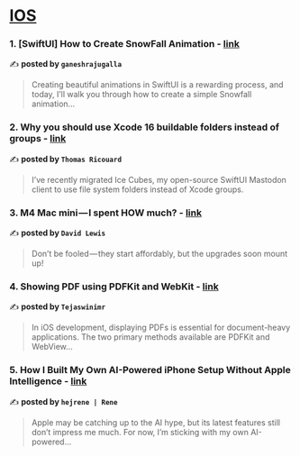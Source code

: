 
<h1><a href=https://medium.com/tag/ios/recommended target="_blank" rel="noopener noreferrer">IOS</a></h1>
<h3>1. [SwiftUI] How to Create SnowFall Animation - <a href="https://medium.com/@ganeshrajugalla/swiftui-how-to-create-snowfall-animation-678a5182eaa0" target="_blank" rel="noopener noreferrer">link</a></h3>

✍️ **posted by `ganeshrajugalla`**

<blockquote>Creating beautiful animations in SwiftUI is a rewarding process, and today, I’ll walk you through how to create a simple Snowfall animation…</blockquote>

<h3>2. Why you should use Xcode 16 buildable folders instead of groups - <a href="https://medium.com/@dimillian/why-you-should-use-xcode-16-buildable-folders-instead-of-groups-6f438611914d" target="_blank" rel="noopener noreferrer">link</a></h3>

✍️ **posted by `Thomas Ricouard`**

<blockquote>I’ve recently migrated Ice Cubes, my open-source SwiftUI Mastodon client to use file system folders instead of Xcode groups.</blockquote>

<h3>3. M4 Mac mini — I spent HOW much? - <a href="https://medium.com/macoclock/m4-mac-mini-i-spent-how-much-5774c9dd0255" target="_blank" rel="noopener noreferrer">link</a></h3>

✍️ **posted by `David Lewis`**

<blockquote>Don’t be fooled — they start affordably, but the upgrades soon mount up!</blockquote>

<h3>4. Showing PDF using PDFKit and WebKit - <a href="https://medium.com/@tejaswinimr702/showing-pdf-using-pdfkit-and-webkit-e3ad0a3ac843" target="_blank" rel="noopener noreferrer">link</a></h3>

✍️ **posted by `Tejaswinimr`**

<blockquote>In iOS development, displaying PDFs is essential for document-heavy applications. The two primary methods available are PDFKit and WebView…</blockquote>

<h3>5. How I Built My Own AI-Powered iPhone Setup Without Apple Intelligence - <a href="https://medium.com/macoclock/how-i-built-my-own-ai-powered-iphone-setup-without-apple-intelligence-16445a6d2e60" target="_blank" rel="noopener noreferrer">link</a></h3>

✍️ **posted by `hejrene | Rene`**

<blockquote>Apple may be catching up to the AI hype, but its latest features still don’t impress me much. For now, I’m sticking with my own AI-powered…</blockquote>

